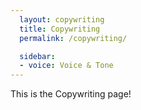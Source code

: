 ```yaml
---
  layout: copywriting
  title: Copywriting
  permalink: /copywriting/

  sidebar:
  - voice: Voice & Tone
---
```


This is the Copywriting page!
